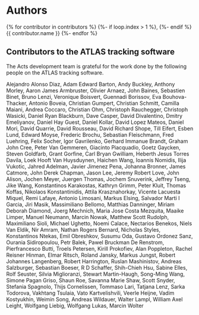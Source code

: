 # Authors

{% for contributor in contributors %}
{%- if loop.index > 1 %}, {%- endif %}
{{ contributor.name }}
{%- endfor %}

## Contributors to the ATLAS tracking software

The Acts development team is grateful for the work done by the following people on the ATLAS tracking software.

Alejandro Alonso Diaz, Adam Edward Barton, Andy Buckley, Anthony Morley, Aaron James Armbruster, Olivier Arnaez, John Baines, Sebastien Binet, Bruno Lenzi, Veronique Boisvert, Guennadi Borissov, Eva Bouhova-Thacker, Antonio Boveia, Christian Gumpert, Christian Schmitt, Camilla Maiani, Andrea Coccaro, Christian Ohm, Christoph Rauchegger, Christoph Wasicki, Daniel Ryan Blackburn, Dave Casper, David Divalentino, Dmitry Emeliyanov, Daniel Hay Guest, Daniel Kollar, David Lopez Mateos, Daniel Mori, David Quarrie, David Rousseau, David Richard Shope, Till Eifert, Esben Lund, Edward Moyse, Frederic Brochu, Sebastian Fleischmann, Fred Luehring, Felix Socher, Igor Gavrilenko, Gerhard Immanue Brandt, Graham John Cree, Peter Van Gemmeren, Giacinto Piacquadio, Goetz Gaycken, Steven Goldfarb, Grant Gorfine, Carl Bryan Gwilliam, Heberth Jesus Torres Davila, Loek Hooft Van Huysduynen, Haichen Wang, Ioannis Nomidis, Ilija Vukotic, Jahred Adelman, Javier Jimenez Pena, Johanna Bronner, James Catmore, John Derek Chapman, Jason Lee, Jeremy Robert Love, John Alison, Jochen Meyer, Juergen Thomas, Jochem Snuverink, Jeffrey Tseng, Jike Wang, Konstantinos Karakostas, Kathryn Grimm, Peter Kluit, Thomas Koffas, Nikolaos Konstantinidis, Attila Krasznahorkay, Vicente Lacuesta Miquel, Remi Lafaye, Antonio Limosani, Markus Elsing, Salvador Marti I Garcia, Jiri Masik, Massimiliano Bellomo, Matthias Danninger, Miriam Deborah Diamond, Joerg Mechnich, Maria Jose Costa Mezquita, Maaike Limper, Manuel Neumann, Marcin Nowak, Matthew Scott Rudolph, Maximiliano Sioli, Michael Ughetto, Noemi Calace, Nectarios Benekos, Niels Van Eldik, Nir Amram, Nathan Rogers Bernard, Nicholas Styles, Konstantinos Ntekas, Emil Obreshkov, Susumu Oda, Gustavo Ordonez Sanz, Ourania Sidiropoulou, Petr Balek, Pawel Bruckman De Renstrom, Pierfrancesco Butti, Troels Petersen, Kirill Prokofiev, Alan Poppleton, Rachel Reisner Hinman, Elmar Ritsch, Roland Jansky, Markus Jungst, Robert Johannes Langenberg, Robert Harrington, Ruslan Mashinistov, Andreas Salzburger, Sebastian Boeser, R D Schaffer, Shih-Chieh Hsu, Sabine Elles, Rolf Seuster, Silvia Miglioranzi, Stewart Martin-Haugh, Song-Ming Wang, Simone Pagan Griso, Shaun Roe, Savanna Marie Shaw, Scott Snyder, Stefania Spagnolo, Thijs Cornelissen, Tommaso Lari, Tatjana Lenz, Sarka Todorova, Vakhtang Tsulaia, Vato Kartvelishvili, Veerle Heijne, Vadim Kostyukhin, Weimin Song, Andreas Wildauer, Walter Lampl, William Axel Leight, Wolfgang Liebig, Wolfgang Lukas, Marcin Wolter

